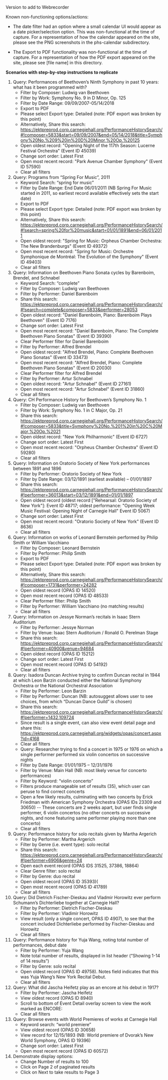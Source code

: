 Version to add to Webrecorder


Known non-functioning options/actions:
- The date filter had an option where a small calendar UI would appear as a date picker/selection option. This was non-functional at the time of capture. For a representation of how the calendar appeared on the site, please see the PNG screenshots in the phs-calendar subdirectory.

- The Export to PDF functionality was non-functional at the time of capture. For a representation of how the PDF export appeared on the site, please see [file name] in this directory.

**Scenarios with step-by-step instructions to replicate**

1.	Query: Performances of Beethoven’s Ninth Symphony in past 10 years: what has it been programmed with?
	- Filter by Composer: Ludwig van Beethoven
	- Filter by Work: Symphony No. 9 in D Minor, Op. 125
	- Filter by Date Range: 09/09/2007-05/14/2018
	- Export to PDF
	- Please select Export type: Detailed (note: PDF export was broken by this point)
	- Alternatively, Share this search: https://ektpreprod.corp.carnegiehall.org/PerformanceHistorySearch/#!composer=5833&start=09/09/2007&end=05/14/2018&title=Symphony%20No.%209%20in%20D%20Minor,%20Op.%20125 
	- Open oldest record: "Opening Night of the 117th Season: Lucerne Festival Orchestra" (Event ID 45039)
	- Change sort order: Latest First
	- Open most recent record: "Park Avenue Chamber Symphony" (Event ID 57590)
	- Clear all filters
2.	Query: Programs from “Spring For Music”, 2011
	- Keyword Search: “spring for music”
	- Filter by Date Range: End Date 06/01/2011 (NB Spring For Music started in 2011, so earliest record available effectively sets the start date)
	- Export to PDF
	- Please select Export type: Detailed (note: PDF export was broken by this point)
	- Alternatively, Share this search: https://ektpreprod.corp.carnegiehall.org/PerformanceHistorySearch/#!search=spring%20for%20music&start=01/01/1891&end=06/01/2011 
	- Open oldest record: "Spring for Music: Orpheus Chamber Orchestra: The New Brandenburgs" (Event ID 49372)
	- Open most recent record: "Spring for Music: Orchestre Symphonique de Montréal: The Evolution of the Symphony" (Event ID 49403)
	- Clear all filters
3.	Query: Information on Beethoven Piano Sonata cycles by Barenboim, Brendel, and Schnabel
	- Keyword Search: “complete”
	- Filter by Composer: Ludwig van Beethoven
	- Filter by Performer: Daniel Barenboim
	- Share this search: https://ektpreprod.corp.carnegiehall.org/PerformanceHistorySearch/#!search=complete&composer=5833&performer=28053 
	- Open oldest record: "Daniel Barenboim, Piano: Barenboim Plays Beethoven" (Event ID 7176)
	- Change sort order: Latest First
	- Open most recent record: "Daniel Barenboim, Piano: The Complete Beethoven Piano Sonatas" (Event ID 39390)
	- Clear Performer filter for Daniel Barenboim
	- Filter by Performer: Alfred Brendel
	- Open oldest record: "Alfred Brendel, Piano: Complete Beethoven Piano Sonatas" (Event ID 33473)
	- Open most recent record: "Alfred Brendel, Piano: Complete Beethoven Piano Sonatas" (Event ID 20030)
	- Clear Performer filter for Alfred Brendel
	- Filter by Performer: Artur Schnabel
	- Open oldest record: "Artur Schnabel" (Event ID 27161)
	- Open most recent record: "Artur Schnabel" (Event ID 31860)
	- Clear all filters
4.	Query: CH Performance History for Beethoven’s Symphony No. 1
	- Filter by Composer: Ludwig van Beethoven
	- Filter by Work: Symphony No. 1 in C Major, Op. 21
	- Share this search: https://ektpreprod.corp.carnegiehall.org/PerformanceHistorySearch/#!composer=5833&title=Symphony%20No.%201%20in%20C%20Major,%20Op.%2021
	- Open oldest record: "New York Philharmonic" (Event ID 6727)
	- Change sort order: Latest First
	- Open most recent record: "Orpheus Chamber Orchestra" (Event ID 59280)
	- Clear all filters
5.	Query: Information on Oratorio Society of New York performances between 1891 and 1896
	- Filter by Performer: Oratorio Society of New York
	- Filter by Date Range: 03/12/1891 (earliest available) – 01/01/1897
	- Share this search: https://ektpreprod.corp.carnegiehall.org/PerformanceHistorySearch/#!performer=36013&start=03/12/1891&end=01/01/1897
	- Open oldest record (oldest record ["Rehearsal: Oratorio Society of New York"]: Event ID 48717; oldest performance: "Opening Week Music Festival: Opening Night of Carnegie Hall" Event ID 5067)
	- Change sort order: Latest First
	- Open most recent record: "Oratorio Society of New York" (Event ID 8636)
	- Clear all filters
6.	Query: Information on works of Leonard Bernstein performed by Philip Smith or William Vacchiano
	- Filter by Composer: Leonard Bernstein
	- Filter by Performer: Philip Smith
	- Export to PDF
	- Please select Export type: Detailed (note: PDF export was broken by this point)
	- Alternatively, Share this search: https://ektpreprod.corp.carnegiehall.org/PerformanceHistorySearch/#!composer=1731&performer=24282 
	- Open oldest record (OPAS ID 14520)
	- Open most recent record (OPAS ID 48533)
	- Clear Performer filter: Philip Smith
	- Filter by Performer: William Vacchiano (no matching results)
	- Clear all filters
7.	Query: Information on Jessye Norman’s recitals in Isaac Stern Auditorium
	- Filter by Performer: Jessye Norman
	- Filter by Venue: Isaac Stern Auditorium / Ronald O. Perelman Stage
	- Share this search: https://ektpreprod.corp.carnegiehall.org/PerformanceHistorySearch/#!performer=40900&venue=94684
	- Open oldest record (OPAS ID 15212)
	- Change sort order: Latest First
	- Open most recent record (OPAS ID 54192)
	- Clear all filters
8.	Query: Isadora Duncan Archive trying to confirm Duncan recital in 1944 at which Leon Barzin conducted either the National Symphony Orchestra or the National Orchestral Association
	- Filter by Performer: Leon Barzin
	- Filter by Performer: Duncan (NB: autosuggest allows user to see choices, from which “Duncan Dance Guild” is chosen)
	- Share this search: https://ektpreprod.corp.carnegiehall.org/PerformanceHistorySearch/#!performer=1432,109724
	- Since result is a single event, can also view event detail page and share this: https://ektpreprod.corp.carnegiehall.org/widgets/opas/concert.aspx?id=4168 
	- Clear all filters
	- Query: Researcher trying to find a concert in 1975 or 1976 on which a single performer performed six violin concertos on successive nights
	- Filter by Date Range: 01/01/1975 – 12/31/1976
	- Filter by Venue: Main Hall (NB: most likely venue for concerto performances)
	- Filter by Keyword: “violin concerto”
	- Filters produce manageable set of results (35), which user can peruse to find correct concerts
	- Open a few likely results, culminating with two concerts by Erick Friedman with American Symphony Orchestra (OPAS IDs 23309 and 30650)
	-- These concerts are 2 weeks apart, but user finds single performer, 6 violin concertos (no other concerts on successive nights, and none featuring same performer playing more than one concerto)
	- Clear all filters
10.	Query: Performance history for solo recitals given by Martha Argerich
	- Filter by Performer: Martha Argerich
	- Filter by Genre (i.e. event type): solo recital
	- Share this search: https://ektpreprod.corp.carnegiehall.org/PerformanceHistorySearch/#!performer=6906&genre=24
	- Open each event record (OPAS IDS 31525, 37386, 18864)
	- Clear Genre filter: solo recital
	- Filter by Genre: duo recital
	- Open oldest record (OPAS ID 35393)(
	- Open most recent record (OPAS ID 41789)
	- Clear all filters
11.	Query: Did Dietrich Fischer-Dieskau and Vladmir Horowitz ever perform Schumann’s Dichterliebe together at Carnegie Hall?
	- Filter by Performer: Dietrich Fischer-Dieskau
	- Filter by Performer: Vladimir Horowitz
	- View result (only a single concert, OPAS ID 4907), to see that the concert included Dichterliebe performed by Fischer-Dieskau and Horowitz
	- Clear all filters
12.	Query: Performance history for Yuja Wang, noting total number of performances, debut date
	- Filter by Performer: Yuja Wang
	- Note total number of results, displayed in list header (“Showing 1-14 of 14 results”)
	- Filter by Genre: solo recital
	- Open oldest record (OPAS ID 49758). Notes field indicates that this was Yuja Wang’s New York Recital Debut.
	- Clear all filters
13.	Query: What did Jascha Heifetz play as an encore at his debut in 1917?
	- Filter by Performer: Jascha Heifetz
	- View oldest record (OPAS ID 8940)
	- Scroll to bottom of Event Detail overlay screen to view the work marked as ENCORE:
	- Clear all filters
14.	Query: Browse events with World Premieres of works at Carnegie Hall
	- Keyword search: “world premiere”
	- View oldest record (OPAS ID 30658)
	- View record for 12/15/1893 (NB: World premiere of Dvorak’s New World Symphony, OPAS ID 19396)
	- Change sort order: Latest First
	- Open most recent record (OPAS ID 60572)
15.	Demonstrate display options:
	- Change Number of results to 100
	- Click on Page 2 of paginated results
	- Click on Next to take results to Page 3
